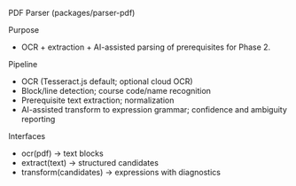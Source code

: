 PDF Parser (packages/parser-pdf)

Purpose
- OCR + extraction + AI-assisted parsing of prerequisites for Phase 2.

Pipeline
- OCR (Tesseract.js default; optional cloud OCR)
- Block/line detection; course code/name recognition
- Prerequisite text extraction; normalization
- AI-assisted transform to expression grammar; confidence and ambiguity reporting

Interfaces
- ocr(pdf) → text blocks
- extract(text) → structured candidates
- transform(candidates) → expressions with diagnostics
